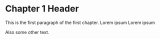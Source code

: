Chapter 1 Header
================================================================================

This is the first paragraph of the first chapter.
Lorem ipsum
Lorem ipsum

Also some other text.
